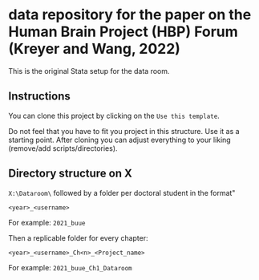 # data repository for the paper on the Human Brain Project (HBP) Forum (Kreyer and Wang, 2022)
This is the original Stata setup for the data room.

## Instructions
You can clone this project by clicking on the `Use this template`.

Do not feel that you have to fit you project in this structure. Use it as a starting point. After cloning you can adjust everything to your liking (remove/add scripts/directories).

## Directory structure on X

`X:\Dataroom\` followed by a folder per doctoral student in the format"

```
<year>_<username>
```

For example: `2021_buue`
  
Then a replicable folder for every chapter:
 ```
 <year>_<username>_Ch<n>_<Project_name>
 ```  
 For example: `2021_buue_Ch1_Dataroom`
  
